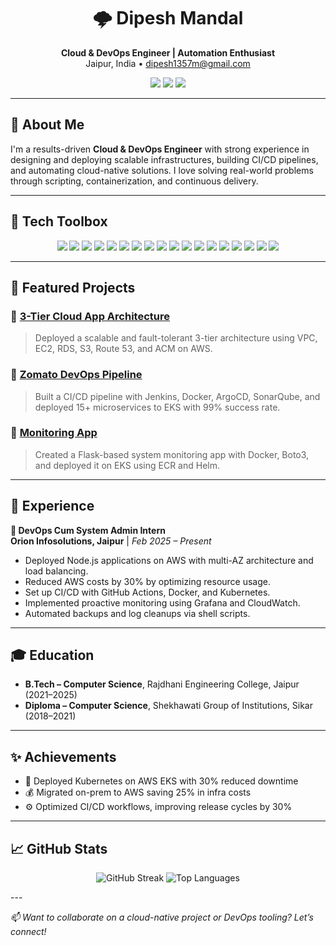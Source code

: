 <h1 align="center">🌩️ Dipesh Mandal</h1>

<p align="center">
  <b>Cloud & DevOps Engineer | Automation Enthusiast</b><br>
  Jaipur, India • <a href="mailto:dipesh1357m@gmail.com">dipesh1357m@gmail.com</a>
</p>

<p align="center">
  <a href="https://github.com/Dipesh001m"><img src="https://img.shields.io/badge/GitHub-Dipesh001m-black?logo=github&style=for-the-badge" /></a>
  <a href="https://www.linkedin.com/in/dipesh777/"><img src="https://img.shields.io/badge/LinkedIn-dipesh777-blue?logo=linkedin&style=for-the-badge" /></a>
  <a href="https://dipeshm.netlify.app/"><img src="https://img.shields.io/badge/Portfolio-itsdipesh.netlify.app-brightgreen?style=for-the-badge&logo=netlify" /></a>
</p>

---

## 🚀 About Me

I'm a results-driven **Cloud & DevOps Engineer** with strong experience in designing and deploying scalable infrastructures, building CI/CD pipelines, and automating cloud-native solutions. I love solving real-world problems through scripting, containerization, and continuous delivery.

---

## 🔧 Tech Toolbox

<p align="center">
  <img src="https://img.shields.io/badge/AWS-232F3E?style=for-the-badge&logo=amazonaws&logoColor=white" />
  <img src="https://img.shields.io/badge/Azure-0078D4?style=for-the-badge&logo=microsoftazure&logoColor=white" />
  <img src="https://img.shields.io/badge/Docker-2496ED?style=for-the-badge&logo=docker&logoColor=white" />
  <img src="https://img.shields.io/badge/Kubernetes-326CE5?style=for-the-badge&logo=kubernetes&logoColor=white" />
  <img src="https://img.shields.io/badge/Jenkins-D24939?style=for-the-badge&logo=jenkins&logoColor=white" />
  <img src="https://img.shields.io/badge/GitHub%20Actions-2088FF?style=for-the-badge&logo=githubactions&logoColor=white" />
  <img src="https://img.shields.io/badge/ArgoCD-EF7B4D?style=for-the-badge&logo=argo&logoColor=white" />
  <img src="https://img.shields.io/badge/Terraform-7B42BC?style=for-the-badge&logo=terraform&logoColor=white" />
  <img src="https://img.shields.io/badge/Ansible-EE0000?style=for-the-badge&logo=ansible&logoColor=white" />
  <img src="https://img.shields.io/badge/Prometheus-E6522C?style=for-the-badge&logo=prometheus&logoColor=white" />
  <img src="https://img.shields.io/badge/Grafana-F46800?style=for-the-badge&logo=grafana&logoColor=white" />
  <img src="https://img.shields.io/badge/Python-3776AB?style=for-the-badge&logo=python&logoColor=white" />
  <img src="https://img.shields.io/badge/Bash-121011?style=for-the-badge&logo=gnu-bash&logoColor=white" />
  <img src="https://img.shields.io/badge/Apache-D22128?style=for-the-badge&logo=apache&logoColor=white" />
  <img src="https://img.shields.io/badge/Nginx-009639?style=for-the-badge&logo=nginx&logoColor=white" />
  <img src="https://img.shields.io/badge/MySQL-4479A1?style=for-the-badge&logo=mysql&logoColor=white" />
  <img src="https://img.shields.io/badge/MongoDB-47A248?style=for-the-badge&logo=mongodb&logoColor=white" />
  <img src="https://img.shields.io/badge/Linux-FCC624?style=for-the-badge&logo=linux&logoColor=black" />
</p>

---

## 📂 Featured Projects

### 🔸 [3-Tier Cloud App Architecture](https://github.com/Dipesh001m/3tier-cloud-app)
> Deployed a scalable and fault-tolerant 3-tier architecture using VPC, EC2, RDS, S3, Route 53, and ACM on AWS.

### 🔸 [Zomato DevOps Pipeline](https://github.com/Dipesh001m/DevOps-Zomato-Project)
> Built a CI/CD pipeline with Jenkins, Docker, ArgoCD, SonarQube, and deployed 15+ microservices to EKS with 99% success rate.

### 🔸 [Monitoring App](https://github.com/Dipesh001m/Monitoring-App)
> Created a Flask-based system monitoring app with Docker, Boto3, and deployed it on EKS using ECR and Helm.

---

## 🧠 Experience

**💼 DevOps Cum System Admin Intern**  
**Orion Infosolutions, Jaipur** | *Feb 2025 – Present*

- Deployed Node.js applications on AWS with multi-AZ architecture and load balancing.
- Reduced AWS costs by 30% by optimizing resource usage.
- Set up CI/CD with GitHub Actions, Docker, and Kubernetes.
- Implemented proactive monitoring using Grafana and CloudWatch.
- Automated backups and log cleanups via shell scripts.

---

## 🎓 Education

- **B.Tech – Computer Science**, Rajdhani Engineering College, Jaipur (2021–2025)  
- **Diploma – Computer Science**, Shekhawati Group of Institutions, Sikar (2018–2021)

---

## ✨ Achievements

- 🚀 Deployed Kubernetes on AWS EKS with 30% reduced downtime  
- 💰 Migrated on-prem to AWS saving 25% in infra costs  
- ⚙️ Optimized CI/CD workflows, improving release cycles by 30%

---

## 📈 GitHub Stats

<p align="center">
  <img src="https://github-readme-streak-stats.herokuapp.com/?user=Dipesh001m&theme=tokyonight&hide_border=true" alt="GitHub Streak" />
  <img src="https://github-readme-stats.vercel.app/api/top-langs/?username=Dipesh001m&layout=compact&theme=tokyonight&hide_border=true" alt="Top Languages" />
</p>
---

_📫 Want to collaborate on a cloud-native project or DevOps tooling? Let’s connect!_
